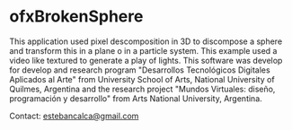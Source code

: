 # ofxBrokenSphere
This application used pixel descomposition in 3D to discompose a sphere and transform this in a plane o in a particle system. This example used a video like textured to generate a play of lights. This software was develop for develop and research program "Desarrollos Tecnológicos Digitales Aplicados al Arte" from University School of Arts, National University of Quilmes, Argentina and the research project "Mundos Virtuales: diseño, programación y desarrollo" from Arts National University, Argentina.

Contact: estebancalca@gmail.com
